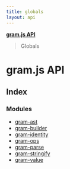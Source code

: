 ```yaml
---
title: globals
layout: api
---
```


**[gram.js API](README.md)**

> Globals

# gram.js API

## Index

### Modules

* [gram-ast](modules/gram_ast.md)
* [gram-builder](modules/gram_builder.md)
* [gram-identity](modules/gram_identity.md)
* [gram-ops](modules/gram_ops.md)
* [gram-parse](modules/gram_parse.md)
* [gram-stringify](modules/gram_stringify.md)
* [gram-value](modules/gram_value.md)
